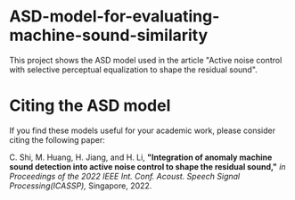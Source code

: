# ASD-model-for-evaluating-machine-sound-similarity
This project shows the ASD model used in the article "Active noise control with selective perceptual equalization to shape the residual sound".


# Citing the ASD model
If you find these models useful for your academic work, please consider citing the following paper:

C. Shi, M. Huang, H. Jiang, and H. Li, **"Integration of anomaly machine sound detection into active noise control to shape the residual sound,"** *in Proceedings of the 2022 IEEE Int. Conf. Acoust. Speech Signal Processing(ICASSP),* Singapore, 2022.

